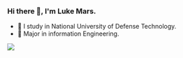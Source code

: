 ### Hi there 👋, I'm Luke Mars.

- 🔭 I study in National University of Defense Technology.
- 🌱 Major in information Engineering.


![](https://github-readme-stats.vercel.app/api?username=Snape-max&show_icons=true&theme=transparent&rank_icon=github)


